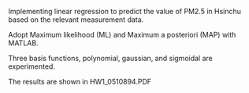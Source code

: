 Implementing linear regression to predict the value of PM2.5 in Hsinchu based on the relevant measurement data.

Adopt Maximum likelihood (ML) and Maximum a posteriori (MAP) with MATLAB.

Three basis functions, polynomial, gaussian, and sigmoidal are experimented.

The results are shown in HW1_0510894.PDF
